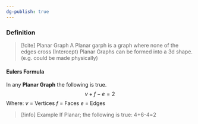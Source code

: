 ```yaml
---
dg-publish: true
---
```


### Definition
>[!cite] Planar Graph
>A Planar garph is a graph where none of the edges cross (Intercept)
>Planar Graphs can be formed into a 3d shape. (e.g. could be made physically)


#### Eulers Formula
In any **Planar Graph** the following is true.
$$v+f-e=2$$
Where:
$v$ = Vertices
$f$ = Faces
$e$ = Edges

>[!info] Example
>If Planar; the following is true: 4+6-4=2


